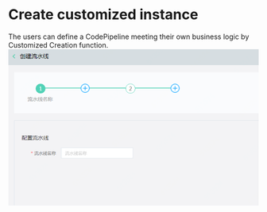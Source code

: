 # Create customized instance
The users can define a CodePipeline meeting their own business logic by Customized Creation function.
![](/image/codepipeline/Create-customized-instance.png) 
